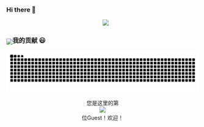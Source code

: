 ### Hi there 👋
    
<p align="center">
  <a href="https://github.com/xiaoji235">
    <img src="https://github-readme-stats.vercel.app/api?username=xiaoji235&theme=gruvbox&show_icons=true" style="max-width: 100%;display: flex;float: left;margin-top: 50px;"/>
    <img src="https://cdn.jsdelivr.net/gh/xiaoji235/xiaoji235/ralsei.gif" width=300px">
  </a>
</p>
  
### 我的贡献 😃
  <p align="center">
    <a href="https://github.com/marketplace/actions/generate-snake-game-from-github-contribution-grid">
    <img src="https://raw.githubusercontent.com/xiaoji235/xiaoji235/output/github-contribution-grid-snake.svg" 
       alt="Contribution eating Snake" />
    </a>
  </p>

<p align="center"> 
  您是这里的第<br>
  <img src="https://profile-counter.glitch.me/xiaoji235/count.svg" /><br>
    位Guest！欢迎！
</p>
